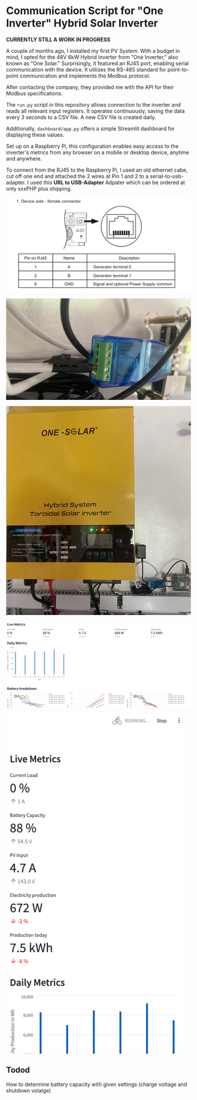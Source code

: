 # Communication Script for "One Inverter" Hybrid Solar Inverter

**CURRENTLY STILL A WORK IN PROGRESS**

A couple of months ago, I installed my first PV System. With a budget in mind, I opted for the 48V 6kW Hybrid Inverter from "One Inverter," also known as "One Solar." Surprisingly, it featured an RJ45 port, enabling serial communication with the device. It utilizes the RS-485 standard for point-to-point communication and implements the Modbus protocol.

After contacting the company, they provided me with the API for their Modbus specifications.

The `run.py` script in this repository allows connection to the inverter and reads all relevant input registers. It operates continuously, saving the data every 3 seconds to a CSV file. A new CSV file is created daily.

Additionally, `dashboard/app.py` offers a simple Streamlit dashboard for displaying these values.

Set up on a Raspberry Pi, this configuration enables easy access to the inverter's metrics from any browser on a mobile or desktop device, anytime and anywhere.

To connect from the RJ45 to the Raspberry Pi, I used an old ethernet cabe, cut off one end and attached the 2 wires at Pin 1 and 2 to a serial-to-usb-adapter. I used this **URL to USB-Adapter** Adpater which can be ordered at only xxxPHP plus shipping.

![Schematics of the RJ45-Port](img/schematics.jpg)

![Serial to USB Adapter](img/adapter.jpg)

![Inverter and Raspberry Pi setup](img/inverter.jpg)

![Dashboard Desktop](img/desktop.png)

![Dashboard Mobile](img/mobile.png)





## Todod

How to determine battery capacity with given settings (charge voltage and shutdown volatge)